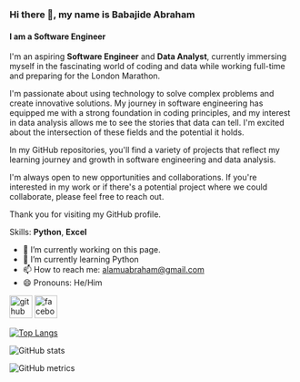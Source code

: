 ### Hi there 👋, my name is Babajide Abraham
#### I am a Software Engineer
I'm an aspiring **Software Engineer** and **Data Analyst**, currently immersing myself in the fascinating world of coding and data while working full-time and preparing for the London Marathon. 

I'm passionate about using technology to solve complex problems and create innovative solutions. My journey in software engineering has equipped me with a strong foundation in coding principles, and my interest in data analysis allows me to see the stories that data can tell. I'm excited about the intersection of these fields and the potential it holds.

In my GitHub repositories, you'll find a variety of projects that reflect my learning journey and growth in software engineering and data analysis.

I'm always open to new opportunities and collaborations. If you're interested in my work or if there's a potential project where we could collaborate, please feel free to reach out.

Thank you for visiting my GitHub profile.

Skills: **Python**, **Excel**

- 🔭 I’m currently working on this page. 
- 🌱 I’m currently learning Python 
- 📫 How to reach me: alamuabraham@gmail.com 
- 😄 Pronouns: He/Him 


[<img src='https://cdn.jsdelivr.net/npm/simple-icons@3.0.1/icons/github.svg' alt='github' height='40'>](https://github.com/BabaJD)  [<img src='https://cdn.jsdelivr.net/npm/simple-icons@3.0.1/icons/facebook.svg' alt='facebook' height='40'>](https://www.facebook.com/babajidealamu.a/)  

[![Top Langs](https://github-readme-stats.vercel.app/api/top-langs/?username=BabaJD)](https://github.com/anuraghazra/github-readme-stats)

![GitHub stats](https://github-readme-stats.vercel.app/api?username=BabaJD&show_icons=true)  

![GitHub metrics](https://metrics.lecoq.io/BabaJD)  

